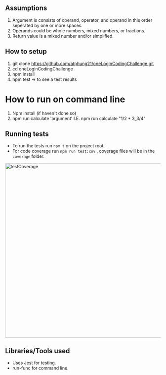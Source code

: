 ## Assumptions

1. Argument is consists of operand, operator, and operand in this order seperated by one or more spaces.
2. Operands could be whole numbers, mixed numbers, or fractions.
3. Return value is a mixed number and/or simplified.

## How to setup
1. git clone https://github.com/atphung21/oneLoginCodingChallenge.git
2. cd oneLoginCodingChallenge
3. npm install
4. npm test -> to see a test results

# How to run on command line
1. Npm install (if haven't done so)
2. npm run calculate 'argument' I.E. npm run calculate "1/2 * 3_3/4"

## Running tests
* To run the tests run `npm t` on the project root.
* For code coverage run `npm run test:cov` , coverage files will be in the `coverage` folder.

<img width="563" alt="testCoverage" src="https://user-images.githubusercontent.com/63481565/165283895-98ffd3c4-3197-4ec9-96af-f5216fb1f911.png">


## Libraries/Tools used
* Uses Jest for testing.
* run-func for command line.
